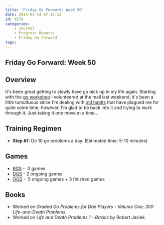 ```yaml
---
title: 'Friday Go Forward: Week 50'
date: 2014-02-14 07:15:13
id: 4579
categories:
	- Journal
	- Progress Reports
	- Friday Go Forward
tags:
---
```


## Friday Go Forward: Week 50

## Overview

It's been great getting to slowly have go pick up in my life again. Starting with the [go workshop](http://www.bengozen.com/chinese-new-year-2014-mall-go-demo/ "Chinese New Year 2014 Mall Go Demo") I volunteered at the mall last weekend, it's been a little tumultuous since I'm dealing with [old habits](http://www.bengozen.com/caught-bloodlust/ "Caught In Bloodlust Again…") that have plagued me for quite some time; however, I'm glad to be back into it and trying to work through it. Just taking it one move at a time...

## Training Regimen

*   **Step #1:** Do 10 go problems a day. (Estimated time: 5-10 minutes)

## Games

*   [KGS](http://www.gokgs.com "KGS Website") -  0 games
*   [DGS](http://www.dragongoserver.net/userinfo.php?uid=60385 "Dragon Go Server - BenGoZen") - 2 ongoing games
*   [OGS](http://online-go.com/user/view/549/BenGoZen "Online Go Server - BenGoZen") -  5 ongoing games + 3 finished games

## Books

*   Worked on _Graded Go Problems for Dan Players - Volume One: 300 Life-and-Death Problems_.
*   Worked on _Life and Death Problems 1 - Basics_ by Robert Jasiek.